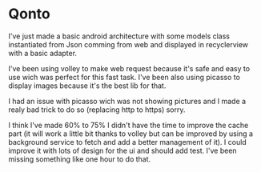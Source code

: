 # Qonto


I've just made a basic android architecture with some models class instantiated from Json comming from web and displayed in recyclerview with a basic adapter.

I've been using volley to make web request because it's safe and easy to use wich was perfect for this fast task. I've been also using picasso to display images because it's the best lib for that.

I had an issue with picasso wich was not showing pictures and I made a realy bad trick to do so (replacing http to https) sorry.

I think I've made 60% to 75% I didn't have the time to improve the cache part (it will work a little bit thanks to volley but can be improved by using a background service to fetch and add a better management of it). I could improve it with lots of design for the ui and should add test. I've been missing something like one hour to do that.


